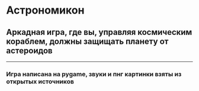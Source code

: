 # Астрономикон
## Аркадная игра, где вы, управляя космическим кораблем, должны защищать планету от астероидов
-----------------------------
### Игра написана на pygame, звуки и пнг картинки взяты из открытых источников